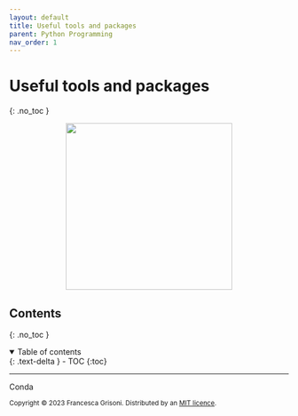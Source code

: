 ```yaml
---
layout: default
title: Useful tools and packages
parent: Python Programming
nav_order: 1
---
```


# Useful tools and packages
{: .no_toc }


<p align="center">
<img src="https://images.pexels.com/photos/4378128/pexels-photo-4378128.jpeg?auto=compress&cs=tinysrgb&w=1260&h=750&dpr=2" width=300>
</p>

## Contents
{: .no_toc }

<details open markdown="block">
  <summary>
    Table of contents
  </summary>
  {: .text-delta }
- TOC
{:toc}
</details>

---

Conda




<sub>Copyright &copy; 2023 Francesca Grisoni. Distributed by an [MIT licence](LICENSE).</sub>
